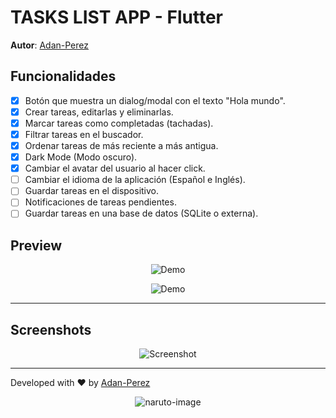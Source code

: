 # TASKS LIST APP - Flutter

**Autor**: [Adan-Perez](https://github.com/Adan-Perez)

## Funcionalidades

-   [x] Botón que muestra un dialog/modal con el texto "Hola mundo".
-   [x] Crear tareas, editarlas y eliminarlas.
-   [x] Marcar tareas como completadas (tachadas).
-   [x] Filtrar tareas en el buscador.
-   [x] Ordenar tareas de más reciente a más antigua.
-   [x] Dark Mode (Modo oscuro).
-   [x] Cambiar el avatar del usuario al hacer click.
-   [ ] Cambiar el idioma de la aplicación (Español e Inglés).
-   [ ] Guardar tareas en el dispositivo.
-   [ ] Notificaciones de tareas pendientes.
-   [ ] Guardar tareas en una base de datos (SQLite o externa).

## Preview

<p align="center">
    <img src="https://i.imgur.com/n3AVCeI.gifv" alt="Demo">
</p>

<p align="center">
    <img src="https://i.imgur.com/2fZ0oeT.gifv" alt="Demo">
</p>

---

## Screenshots

<p align="center">
    <img src="https://i.imgur.com/3Z2Z3ZM.png" alt="Screenshot">
</p>

---

Developed with ❤ by [Adan-Perez](https://github.com/Adan-Perez)

<p align="center" 
    style="width: 100%; height: 100%;"
>
  <img src="https://storage.googleapis.com/sticker-prod/Wren242GEdiHYWm6ZGJp/5.png" alt="naruto-image">
</p>
